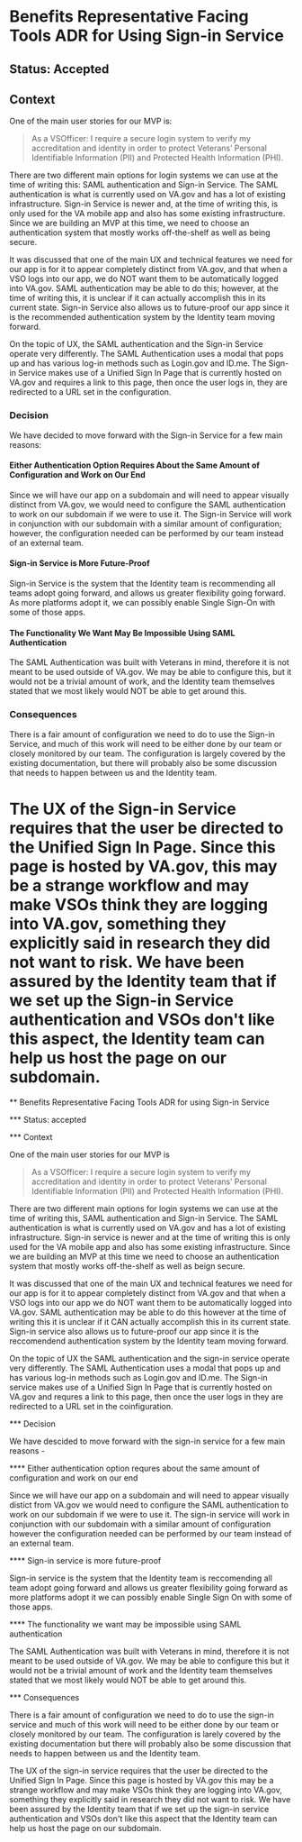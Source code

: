 
# Benefits Representative Facing Tools ADR for Using Sign-in Service

## Status: Accepted

## Context

One of the main user stories for our MVP is:

> As a VSOfficer: I require a secure login system to verify my accreditation and identity in order to protect Veterans’ Personal Identifiable Information (PII) and Protected Health Information (PHI).

There are two different main options for login systems we can use at the time of writing this: SAML authentication and Sign-in Service. The SAML authentication is what is currently used on VA.gov and has a lot of existing infrastructure. Sign-in Service is newer and, at the time of writing this, is only used for the VA mobile app and also has some existing infrastructure. Since we are building an MVP at this time, we need to choose an authentication system that mostly works off-the-shelf as well as being secure.

It was discussed that one of the main UX and technical features we need for our app is for it to appear completely distinct from VA.gov, and that when a VSO logs into our app, we do NOT want them to be automatically logged into VA.gov. SAML authentication may be able to do this; however, at the time of writing this, it is unclear if it can actually accomplish this in its current state. Sign-in Service also allows us to future-proof our app since it is the recommended authentication system by the Identity team moving forward.

On the topic of UX, the SAML authentication and the Sign-in Service operate very differently. The SAML Authentication uses a modal that pops up and has various log-in methods such as Login.gov and ID.me. The Sign-in Service makes use of a Unified Sign In Page that is currently hosted on VA.gov and requires a link to this page, then once the user logs in, they are redirected to a URL set in the configuration.

### Decision

We have decided to move forward with the Sign-in Service for a few main reasons:

#### Either Authentication Option Requires About the Same Amount of Configuration and Work on Our End

Since we will have our app on a subdomain and will need to appear visually distinct from VA.gov, we would need to configure the SAML authentication to work on our subdomain if we were to use it. The Sign-in Service will work in conjunction with our subdomain with a similar amount of configuration; however, the configuration needed can be performed by our team instead of an external team.

#### Sign-in Service is More Future-Proof

Sign-in Service is the system that the Identity team is recommending all teams adopt going forward, and allows us greater flexibility going forward. As more platforms adopt it, we can possibly enable Single Sign-On with some of those apps.

#### The Functionality We Want May Be Impossible Using SAML Authentication

The SAML Authentication was built with Veterans in mind, therefore it is not meant to be used outside of VA.gov. We may be able to configure this, but it would not be a trivial amount of work, and the Identity team themselves stated that we most likely would NOT be able to get around this.

### Consequences

There is a fair amount of configuration we need to do to use the Sign-in Service, and much of this work will need to be either done by our team or closely monitored by our team. The configuration is largely covered by the existing documentation, but there will probably also be some discussion that needs to happen between us and the Identity team.

The UX of the Sign-in Service requires that the user be directed to the Unified Sign In Page. Since this page is hosted by VA.gov, this may be a strange workflow and may make VSOs think they are logging into VA.gov, something they explicitly said in research they did not want to risk. We have been assured by the Identity team that if we set up the Sign-in Service authentication and VSOs don't like this aspect, the Identity team can help us host the page on our subdomain.
=======
** Benefits Representative Facing Tools ADR for using Sign-in Service

*** Status: accepted

*** Context

One of the main user stories for our MVP is

> As a VSOfficer: I require a secure login system to verify my accreditation and identity in order to protect Veterans’ Personal Identifiable Information (PII) and Protected Health Information (PHI).

There are two different main options for login systems we can use at the time of writing this, SAML authentication and Sign-in Service. The SAML authentication is
what is currently used on VA.gov and has a lot of existing infrastructure. Sign-in service is newer and at the time of writing this is only used for the VA mobile app
and also has some existing infrastructure. Since we are building an MVP at this time we need to choose an authentication system that mostly works off-the-shelf as well
as beign secure.

It was discussed that one of the main UX and technical features we need for our app is for it to appear completely distinct from VA.gov and that when a VSO logs into
our app we do NOT want them to be automatically logged into VA.gov. SAML authentication may be able to do this however at the time of writing this it is unclear if
it CAN actually accomplish this in its current state. Sign-in service also allows us to future-proof our app since it is the reccomendend authentication system
by the Identity team moving forward.

On the topic of UX the SAML authentication and the sign-in service operate very differently. The SAML Authentication uses a modal that pops up and has various log-in
methods such as Login.gov and ID.me. The Sign-in service makes use of a Unified Sign In Page that is currently hosted on VA.gov and requres a link to this page, then once
the user logs in they are redirected to a URL set in the coinfiguration.

*** Decision

We have descided to move forward with the sign-in service for a few main reasons - 

**** Either authentication option requres about the same amount of configuration and work on our end

Since we will have our app on a subdomain and will need to appear visually distict from VA.gov we would need to configure the SAML authentication to work on our
subdomain if we were to use it. The sign-in service will work in conjunction with our subdomain with a similar amount of configuration however the configuration needed
can be performed by our team instead of an external team.

**** Sign-in service is more future-proof

Sign-in service is the system that the Identity team is reccomending all team adopt going forward and allows us greater flexibility going forward as more platforms
adopt it we can possibly enable Single Sign On with some of those apps.

**** The functionality we want may be impossible using SAML authentication

The SAML Authentication was built with Veterans in mind, therefore it is not meant to be used outside of VA.gov. We may be able to configure this but it would not be
a trivial amount of work and the Identity team themselves stated that we most likely would NOT be able to get around this.


*** Consequences

There is a fair amount of configuration we need to do to use the sign-in service and much of this work will need to be either done by our team or closely monitored by
our team. The configuration is larely covered by the existing documentation but there will probably also be some discussion that needs to happen between us and 
the Identity team. 

The UX of the sign-in service requires that the user be directed to the Unified Sign In Page. Since this page is hosted by VA.gov this may be a strange workflow and may
make VSOs think they are logging into VA.gov, something they explicitly said in research they did not want to risk. We have been assured by the Identity team that if we
set up the sign-in service authentication and VSOs don't like this aspect that the Identity team can help us host the page on our subdomain.



